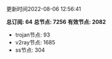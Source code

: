 更新时间2022-08-06 12:56:41

**总订阅: 64**
**总节点: 7256**
**有效节点: 2082**
- trojan节点: 93
- v2ray节点: 1685
- ss节点: 304

